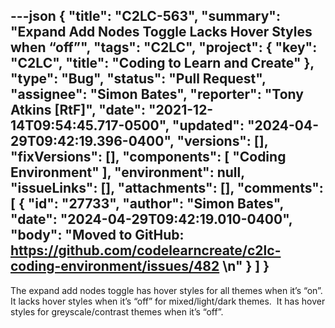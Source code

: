 ---json
{
  "title": "C2LC-563",
  "summary": "Expand Add Nodes Toggle Lacks Hover Styles when “off”",
  "tags": "C2LC",
  "project": {
    "key": "C2LC",
    "title": "Coding to Learn and Create"
  },
  "type": "Bug",
  "status": "Pull Request",
  "assignee": "Simon Bates",
  "reporter": "Tony Atkins [RtF]",
  "date": "2021-12-14T09:54:45.717-0500",
  "updated": "2024-04-29T09:42:19.396-0400",
  "versions": [],
  "fixVersions": [],
  "components": [
    "Coding Environment"
  ],
  "environment": null,
  "issueLinks": [],
  "attachments": [],
  "comments": [
    {
      "id": "27733",
      "author": "Simon Bates",
      "date": "2024-04-29T09:42:19.010-0400",
      "body": "Moved to GitHub: <https://github.com/codelearncreate/c2lc-coding-environment/issues/482>&#x20;\n"
    }
  ]
}
---
The expand add nodes toggle has hover styles for all themes when it’s “on”. It lacks hover styles when it’s “off” for mixed/light/dark themes.  It has hover styles for greyscale/contrast themes when it’s “off”.

        